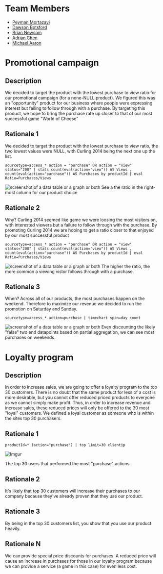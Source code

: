 # Team Members

* [Peyman Mortazavi](https://github.com/peymanmortazavi)
* [Dawson Botsford](https://github.com/dawsonbotsford)
* [Brian Newsom](https://github.com/briannewsom)
* [Adrian Chen](https://github.com/adrian-chen)
* [Michael Aaron](https://github.com/develra)

# Promotional campaign

## Description
We decided to target the product with the lowest purchase to view ratio for our promotional campaign (for a none-NULL product). We figured this was an "opportunity" product for our business where people were expressing interest but failing to follow through with a purchase. By targeting this product, we hope to bring the purchase rate up closer to that of our most successful game "World of Cheese"

## Rationale 1
We decided to target the product with the lowest purchase to view ratio, the two lowest values were NULL, with Curling 2014 being the next one up the list. 
```
sourcetype=access_* action = "purchase" OR action = "view" status="200" | stats count(eval(action="view")) AS Views , count(eval(action="purchase")) AS Purchases by productId | eval Ratio=Purchases/Views
```
![screenshot of a data table or a graph or both](http://i.imgur.com/rLf27Z9.png) 
See a the ratio in the right-most column for our product choice

## Rationale 2

Why?
Curling 2014 seemed like game we were loosing the most visitors on, with interested viewers but a failure to follow through with the purchase. By promoting Curling 2014 we are hoping to get a ratio closer to that enjoyed by our most successful product
```
sourcetype=access_* action = "purchase" OR action = "view" status="200" | stats count(eval(action="view")) AS Views , count(eval(action="purchase")) AS Purchases by productId | eval Ratio=Purchases/Views
```
![screenshot of a data table or a graph or both](http://i.imgur.com/Y5GHhJy.png) 
The higher the ratio, the more common a viewing vistor follows through with a purchase.

## Rationale 3
When?
Across all of our products, the most purchases happen on the weekend. Therefore to maximize our revenue we decided to run the promotion on Saturday and Sunday.
```
sourcetype=access_* action=purchase | timechart span=day count
```
![screenshot of a data table or a graph or both](http://i.imgur.com/hDsyc7L.png) 
Even discounting the likely "false" two end datapoints based on partial aggregation, we can see most purchases on weekends.

# Loyalty program

## Description
In order to increase sales, we are going to offer a loyalty program to the top 30 customers.
There is no doubt that the same product for less of a cost is more desirable, but you cannot offer reduced priced products to everyone as we cannot simply make profit. Thus, in order to increase revenue and increase sales, these reduced prices will only be offered to the 30 most "loyal" customers. We defined a loyal customer as someone who is within the sites top 30 purchasers.

## Rationale 1

```
productId=* (action="purchase") | top limit=30 clientip
```
![Imgur](http://i.imgur.com/WARgN09.png)

The top 30 users that performed the most "purchase" actions.

## Rationale 2

It's likely that top 30 customers will increase their purchases to our company because they've already proven that they use our product.

## Rationale 3

By being in the top 30 customers list, you show that you use our product heavily.

## Rationale N

We can provide special price discounts for purchases. A reduced price will cause an increase in purchases for those in our loyalty program because we can provide a service (a game in this case) for even less cost.

